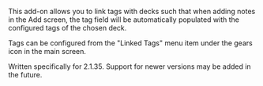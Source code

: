 This add-on allows you to link tags with decks such that when adding notes in the Add screen, the tag field will be automatically populated with the configured tags of the chosen deck.

Tags can be configured from the "Linked Tags" menu item under the gears icon in the main screen.

Written specifically for 2.1.35. Support for newer versions may be added in the future.
